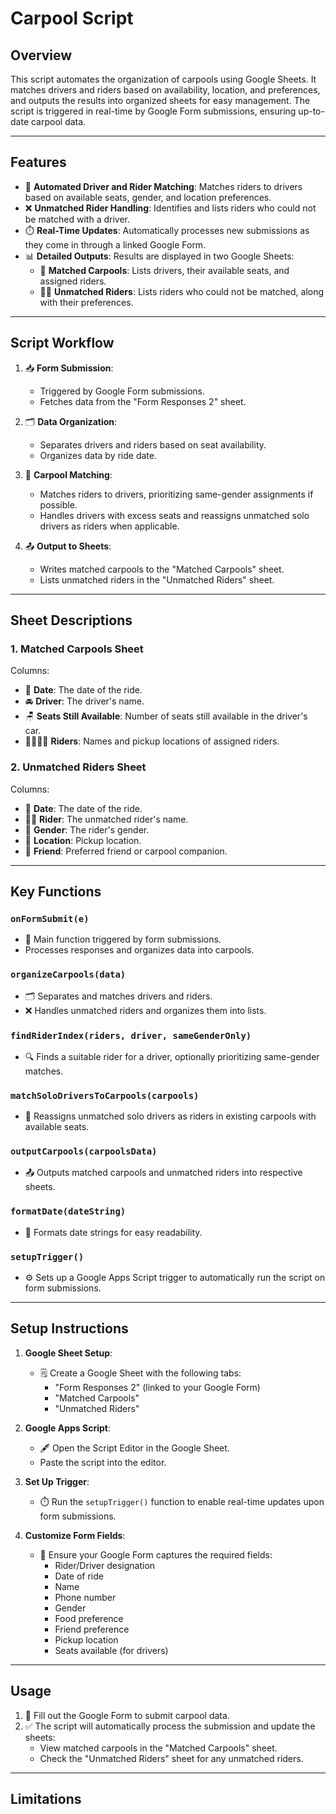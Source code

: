 
# Carpool Script

## Overview
This script automates the organization of carpools using Google Sheets. It matches drivers and riders based on availability, location, and preferences, and outputs the results into organized sheets for easy management. The script is triggered in real-time by Google Form submissions, ensuring up-to-date carpool data.

---

## Features

- 🚗 **Automated Driver and Rider Matching**: Matches riders to drivers based on available seats, gender, and location preferences.
- ❌ **Unmatched Rider Handling**: Identifies and lists riders who could not be matched with a driver.
- ⏱️ **Real-Time Updates**: Automatically processes new submissions as they come in through a linked Google Form.
- 📊 **Detailed Outputs**: Results are displayed in two Google Sheets:
  - 📝 **Matched Carpools**: Lists drivers, their available seats, and assigned riders.
  - 🙋‍♂️ **Unmatched Riders**: Lists riders who could not be matched, along with their preferences.

---

## Script Workflow

1. 📥 **Form Submission**:
   - Triggered by Google Form submissions.
   - Fetches data from the "Form Responses 2" sheet.

2. 🗂️ **Data Organization**:
   - Separates drivers and riders based on seat availability.
   - Organizes data by ride date.

3. 🔄 **Carpool Matching**:
   - Matches riders to drivers, prioritizing same-gender assignments if possible.
   - Handles drivers with excess seats and reassigns unmatched solo drivers as riders when applicable.

4. 📤 **Output to Sheets**:
   - Writes matched carpools to the "Matched Carpools" sheet.
   - Lists unmatched riders in the "Unmatched Riders" sheet.

---

## Sheet Descriptions

### 1. Matched Carpools Sheet
Columns:
- 📅 **Date**: The date of the ride.
- 🚘 **Driver**: The driver's name.
- 🪑 **Seats Still Available**: Number of seats still available in the driver's car.
- 🧍‍♂️🧍‍♀️ **Riders**: Names and pickup locations of assigned riders.

### 2. Unmatched Riders Sheet
Columns:
- 📅 **Date**: The date of the ride.
- 🙋‍♂️ **Rider**: The unmatched rider's name.
- 🚻 **Gender**: The rider's gender.
- 📍 **Location**: Pickup location.
- 🤝 **Friend**: Preferred friend or carpool companion.

---

## Key Functions

### `onFormSubmit(e)`
- 🔧 Main function triggered by form submissions.
- Processes responses and organizes data into carpools.

### `organizeCarpools(data)`
- 🗂️ Separates and matches drivers and riders.
- ❌ Handles unmatched riders and organizes them into lists.

### `findRiderIndex(riders, driver, sameGenderOnly)`
- 🔍 Finds a suitable rider for a driver, optionally prioritizing same-gender matches.

### `matchSoloDriversToCarpools(carpools)`
- 🔄 Reassigns unmatched solo drivers as riders in existing carpools with available seats.

### `outputCarpools(carpoolsData)`
- 📤 Outputs matched carpools and unmatched riders into respective sheets.

### `formatDate(dateString)`
- 📆 Formats date strings for easy readability.

### `setupTrigger()`
- ⚙️ Sets up a Google Apps Script trigger to automatically run the script on form submissions.

---

## Setup Instructions

1. **Google Sheet Setup**:
   - 🗒️ Create a Google Sheet with the following tabs:
     - "Form Responses 2" (linked to your Google Form)
     - "Matched Carpools"
     - "Unmatched Riders"

2. **Google Apps Script**:
   - 🖋️ Open the Script Editor in the Google Sheet.
   - Paste the script into the editor.

3. **Set Up Trigger**:
   - ⏱️ Run the `setupTrigger()` function to enable real-time updates upon form submissions.

4. **Customize Form Fields**:
   - 📝 Ensure your Google Form captures the required fields:
     - Rider/Driver designation
     - Date of ride
     - Name
     - Phone number
     - Gender
     - Food preference
     - Friend preference
     - Pickup location
     - Seats available (for drivers)

---

## Usage

1. 📝 Fill out the Google Form to submit carpool data.
2. ✅ The script will automatically process the submission and update the sheets:
   - View matched carpools in the "Matched Carpools" sheet.
   - Check the "Unmatched Riders" sheet for any unmatched riders.

---

## Limitations



